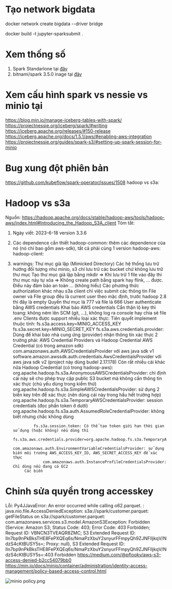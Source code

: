 # Tạo network bigdata
docker network create bigdata --driver bridge

docker build -t jupyter-sparksubmit .
# Xem thống số
1. Spark Standarlone tại [đây](https://spark.apache.org/docs/latest/spark-standalone.html)
1. bitnami/spark 3.5.0 inage tại [đây](https://hub.docker.com/layers/bitnami/spark/3.5.0/images/sha256-896d500be4539279d23eac02e92a7a77464b5a1c6a30de4a99970a068c13335d?context=explore)

# Xem cấu hình spark vs nessie vs minio tại
https://blog.min.io/manage-iceberg-tables-with-spark/
https://projectnessie.org/iceberg/spark/#writing
https://iceberg.apache.org/releases/#150-release
https://iceberg.apache.org/docs/1.5.1/aws/#enabling-aws-integration 
https://projectnessie.org/guides/spark-s3/#setting-up-spark-session-for-minio

# Bug xung đột phiên bản
https://github.com/kubeflow/spark-operator/issues/1508
hadoop vs s3a:

# Hadoop vs s3a
Nguồn: https://hadoop.apache.org/docs/stable/hadoop-aws/tools/hadoop-aws/index.html#Introducing_the_Hadoop_S3A_client
Tóm tắt:
1. Ngày viết: 2023-6-18 version 3.3.6
2. Các dependence cần thiết
    hadoop-common: thêm các dependence của nó (nó chỉ bao gồm aws-sdk), tất cả phải cùng 1 version
        hadoop-aws:
        hadoop-client: 
3. warnings:
    Thư mục giả lập (Mimicked Directory)
        Các hệ thống lưu trữ hướng đối tượng như minio, s3 chỉ lưu trữ các bucket chứ không lưu trữ thư mục
        Tạo thư mục giả lập bằng mkdir => Khi lưu trữ 1 file vào đây thi thư mục này tự xóa => Không create path bằng spark hay flink, ... được. Điều này đảm bảo an toàn 
        ... (không hiểu)
    Các phương thức authorization khác nhau
        s3a client chỉ việc submit các thông tin
            File owner và File group đều là current user theo mặc định, trước hadoop 2.8 thì đây là empty
            Quyền thư mục là 777 và file là 666
        User authenticate bằng AWS credentials
    Khai báo AWS credentials
        Cẩn thận lộ key thì toang: không ném lên SCM (git, ...), không log ra console hay chia sẻ file .env
        Clients được support nhiều loại xác thực:
            Tiên quyết implement thuộc tính: 
                fs.s3a.access.key=MINIO_ACCESS_KEY
                fs.s3a.secret.key=MINIO_SECRET_KEY
                fs.s3a.aws.credentials.provider: Dùng để khai báo nhà cung ứng (provider) nhận thông tin xác thực
                    2 trường phái: AWS Credential Providers và Hadoop Credential
                        AWS Credential (có trong amazon sdk)
                            com.amazonaws.auth.AWSCredentialsProvider với aws java sdk v1 
                            software.amazon.awssdk.auth.credentials.AwsCredentialsProvider với aws java sdk v2 (project này dùng budel 2.17.178)
                            Còn rất nhiều cái khác nữa
                        Hadoop Credential (có trong hadoop-aws):
                            org.apache.hadoop.fs.s3a.AnonymousAWSCredentialsProvider: chỉ định cái này sẽ cho phép truy cập public S3 bucket mà không cần thông tin xác thực (chủ yếu dùng trong kiểm thử)
                            org.apache.hadoop.fs.s3a.SimpleAWSCredentialsProvider: sử dụng 2 biến key trên để xác thực (nên dùng cái này trong hầu hết trường hợp)
                            org.apache.hadoop.fs.s3a.TemporaryAWSCredentialsProvider: session credentials (đọc phần token ở dưới)
                            org.apache.hadoop.fs.s3a.auth.AssumedRoleCredentialProvider: không biết nhưng chắc không dùng

                fs.s3a.session.token: Có thể tạo token giới hạn thời gian sử dụng (hoặc không) nếu dùng thì
                    fs.s3a.aws.credentials.provider=org.apache.hadoop.fs.s3a.TemporaryAWSCredentialsProvider
                    com.amazonaws.auth.EnvironmentVariableCredentialsProvider: sử dụng biến môi trường AWS_ACCESS_KEY_ID, AWS_SECRET_ACCESS_KEY để xác thực
                    com.amazonaws.auth.InstanceProfileCredentialsProvider: Chỉ dùng nếu đang có EC2
            Các biến 

# Chỉnh sửa quyền trong accesskey
Lỗi: Py4JJavaError: An error occurred while calling o62.parquet.
: java.nio.file.AccessDeniedException: s3a://spark/customer.parquet: getFileStatus on s3a://spark/customer.parquet: com.amazonaws.services.s3.model.AmazonS3Exception: Forbidden (Service: Amazon S3; Status Code: 403; Error Code: 403 Forbidden; Request ID: VBNCN3TVEAQR8ZMC; S3 Extended Request ID: lIn7bp9nPkBksTHE8FePXQEq6s/NmaPzXbuY2snyurFFmpyQh9ZJNFIljkqV/NdzS4cKtBUSY5s=; Proxy: null), S3 Extended Request ID: lIn7bp9nPkBksTHE8FePXQEq6s/NmaPzXbuY2snyurFFmpyQh9ZJNFIljkqV/NdzS4cKtBUSY5s=:403 Forbidden
https://medium.com/@pflooky/aws-s3-access-denied-b2cc54079bb0
https://min.io/docs/minio/container/administration/identity-access-management/policy-based-access-control.html

![minio policy.png](../images/minio%20policy.png)